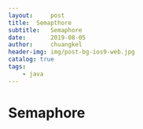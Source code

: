 ```yaml
---
layout:     post
title:	Semapthore
subtitle: 	Semaphore
date:       2019-08-05
author:     chuangkel
header-img: img/post-bg-ios9-web.jpg
catalog: true
tags:
    - java
---
```


# Semaphore

